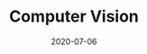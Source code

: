 ---
# ===== Title, summary, and position in the left sidebar =====
linktitle: Overveiw
summary: Computer vision is an interdisciplinary scientific field that deals with how computers can gain high-level understanding from digital images or videos.
weight: 3
# =========================================================

# ========== Basic metadata ==========
title: Computer Vision
date: 2020-07-06
draft: false
type: book # page type
authors: ["admin"]
tags: ["Computer Vision"]
categories: ["Computer Vision"]
toc: true # Show table of contents
# ====================================

# ========== Advanced metadata ========== 
profile: false  # Show author profile?
reading_time: true # Show estimated reading time?
share: true  # Show social sharing links?
featured: true
comments: true  # Show comments?
disable_comment: false
commentable: true  # Allow visitors to comment? Supported by the Page, Post, and Book content types.
editable: false  # Allow visitors to edit the page? Supported by the Page, Post, and Book content types.

# Optional header image (relative to `assets/media/` folder).
header:
  caption: ""
  image: ""
---